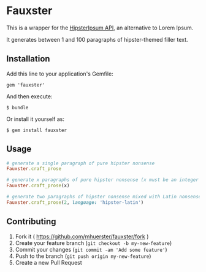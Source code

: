 # Fauxster

This is a wrapper for the [HipsterIpsum API](http://hipsterjesus.com/), an alternative to Lorem Ipsum.

It generates between 1 and 100 paragraphs of hipster-themed filler text.

## Installation

Add this line to your application's Gemfile:

    gem 'fauxster'

And then execute:

    $ bundle

Or install it yourself as:

    $ gem install fauxster

## Usage

```ruby
# generate a single paragraph of pure hipster nonsense
Fauxster.craft_prose
```

```ruby
# generate x paragraphs of pure hipster nonsense (x must be an integer between 1 and 100)
Fauxster.craft_prose(x)
```

```ruby
# generate two paragraphs of hipster nonsense mixed with Latin nonsense
Fauxster.craft_prose(2, language: 'hipster-latin')
```

## Contributing

1. Fork it ( https://github.com/mhuerster/fauxster/fork )
2. Create your feature branch (`git checkout -b my-new-feature`)
3. Commit your changes (`git commit -am 'Add some feature'`)
4. Push to the branch (`git push origin my-new-feature`)
5. Create a new Pull Request

